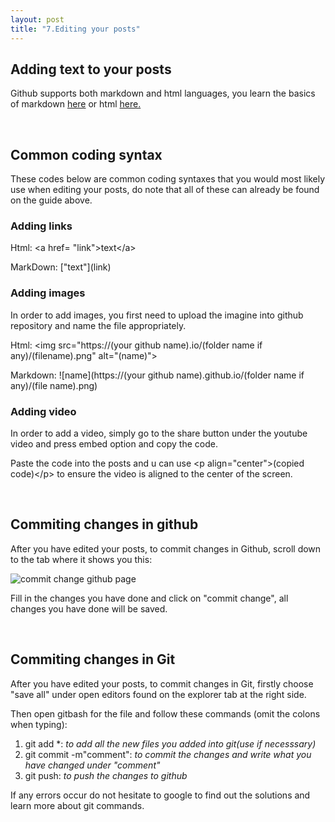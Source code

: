 ```yaml
---
layout: post
title: "7.Editing your posts"
---
```


<h2>Adding text to your posts</h2>
<p>Github supports both markdown and html languages, you learn the basics of markdown <a href="https://www.markdownguide.org/basic-syntax/">here</a>
  or html <a href="https://developer.mozilla.org/en-US/docs/Learn/Getting_started_with_the_web/HTML_basics"> here.</a></p>
<br />
<h2>Common coding syntax</h2>
<p>These codes below are common coding syntaxes that you would most likely use when editing your posts, 
  do note that all of these can already be found on the guide above.</p>
<h3>Adding links</h3>
<p>Html: &lta href= "link"&gttext&lt/a&gt</p>
<p>MarkDown: ["text"](link)</p>
<h3>Adding images</h3>
<p>In order to add images, you first need to upload the imagine into github repository and name the file appropriately.</p>
<p>Html: &ltimg src="https://(your github name).io/(folder name if any)/(filename).png" alt="(name)"&gt</p>
<p>Markdown: ![name](https://(your github name).github.io/(folder name if any)/(file name).png)</p>
<h3>Adding video</h3>
<p>In order to add a video, simply go to the share button under the youtube video and press embed option and copy the code.</p>
<p>Paste the code into the posts and u can use &ltp align="center"&gt(copied code)&lt/p&gt to ensure the video is aligned to the center of the screen.</p>
<br />
<h2>Commiting changes in github</h2>
<p>After you have edited your posts, to commit changes in Github, scroll down to the tab where it shows you this:</p>
<img src= "https://dfslimjr.github.io/images/commit-change-github.png" alt="commit change github page">

<p>Fill in the changes you have done and click on "commit change", all changes you have done will be saved.</p>
<br />
<h2>Commiting changes in Git</h2>
<p>After you have edited your posts, to commit changes in Git, firstly choose "save all" under open editors found on the explorer tab at the right side.</p>
<p>Then open gitbash for the file and follow these commands (omit the colons when typing):</p>
<ol>
  <li>git add *: <i>to add all the new files you added into git(use if necesssary)</i></li>
  <li>git commit -m"comment": <i>to commit the changes and write what you have changed under "comment"</i></li>
  <li>git push: <i>to push the changes to github</i></li>
</ol>
<p>If any errors occur do not hesitate to google to find out the solutions and learn more about git commands.</p>



    
